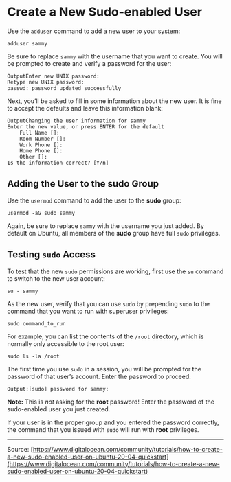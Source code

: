 # Create a New Sudo-enabled User

Use the `adduser` command to add a new user to your system:

```shell
adduser sammy
```

Be sure to replace `sammy` with the username that you want to create. You will be prompted to create and verify a password for the user:

```shell
OutputEnter new UNIX password:
Retype new UNIX password:
passwd: password updated successfully
```

Next, you’ll be asked to fill in some information about the new user. It is fine to accept the defaults and leave this information blank:

```plaintext
OutputChanging the user information for sammy
Enter the new value, or press ENTER for the default
    Full Name []:
    Room Number []:
    Work Phone []:
    Home Phone []:
    Other []:
Is the information correct? [Y/n]
```

## Adding the User to the **sudo** Group

Use the `usermod` command to add the user to the **sudo** group:

```shell
usermod -aG sudo sammy
```

Again, be sure to replace `sammy` with the username you just added. By default on Ubuntu, all members of the **sudo** group have full `sudo` privileges.

## Testing `sudo` Access

To test that the new `sudo` permissions are working, first use the `su` command to switch to the new user account:

```shell
su - sammy
```

As the new user, verify that you can use `sudo` by prepending `sudo` to the command that you want to run with superuser privileges:

```shell
sudo command_to_run
```

For example, you can list the contents of the `/root` directory, which is normally only accessible to the root user:

```shell
sudo ls -la /root
```

The first time you use `sudo` in a session, you will be prompted for the password of that user’s account. Enter the password to proceed:

```plaintext
Output:[sudo] password for sammy:
```

**Note:** This is *not* asking for the **root** password! Enter the password of the sudo-enabled user you just created.

If your user is in the proper group and you entered the password correctly, the command that you issued with `sudo` will run with **root** privileges.

---

Source: [https://www.digitalocean.com/community/tutorials/how-to-create-a-new-sudo-enabled-user-on-ubuntu-20-04-quickstart](https://www.digitalocean.com/community/tutorials/how-to-create-a-new-sudo-enabled-user-on-ubuntu-20-04-quickstart)
